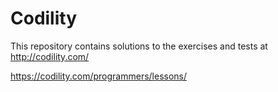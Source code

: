 # Codility


This repository contains solutions to the exercises and tests at http://codility.com/

https://codility.com/programmers/lessons/

